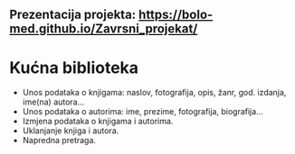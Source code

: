 ## Prezentacija projekta: https://bolo-med.github.io/Zavrsni_projekat/

# Kućna biblioteka

- Unos podataka o knjigama: naslov, fotografija, opis, žanr, god. izdanja, ime(na) autora...
- Unos podataka o autorima: ime, prezime, fotografija, biografija...
- Izmjena podataka o knjigama i autorima.
- Uklanjanje knjiga i autora.
- Napredna pretraga.
